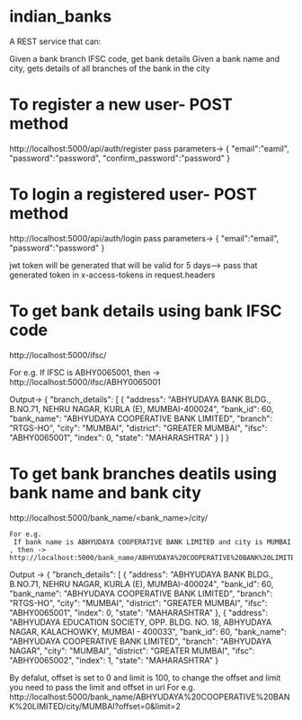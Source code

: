 # indian_banks
A REST service that can:

Given a bank branch IFSC code, get bank details
Given a bank name and city, gets details of all branches of the bank in the city

# To register a new user- POST method
http://localhost:5000/api/auth/register
pass parameters->  {
                      "email":"eamil",
                      "password":"password",
                      "confirm_password":"password"
                   }

# To login a registered user- POST method
http://localhost:5000/api/auth/login
pass parameters-> {
                    "email":"email",
                     "password":"password"
                  }
                  
jwt token will be generated that will be valid for 5 days--> pass that generated token in x-access-tokens in request.headers

# To get bank details using bank IFSC code 
http://localhost:5000/ifsc/<ifsc>

  For e.g.
  If IFSC is ABHY0065001, then -> http://localhost:5000/ifsc/ABHY0065001
  
  Output->
  {
    "branch_details": [
        {
            "address": "ABHYUDAYA BANK BLDG., B.NO.71, NEHRU NAGAR, KURLA (E), MUMBAI-400024",
            "bank_id": 60,
            "bank_name": "ABHYUDAYA COOPERATIVE BANK LIMITED",
            "branch": "RTGS-HO",
            "city": "MUMBAI",
            "district": "GREATER MUMBAI",
            "ifsc": "ABHY0065001",
            "index": 0,
            "state": "MAHARASHTRA"
        }
    ]
}
  
# To get bank branches deatils using bank name and bank city
  http://localhost:5000/bank_name/<bank_name>/city/<city>
  
    For e.g.
     If bank name is ABHYUDAYA COOPERATIVE BANK LIMITED and city is MUMBAI , then -> http://localhost:5000/bank_name/ABHYUDAYA%20COOPERATIVE%20BANK%20LIMITED/city/MUMBAI
  
  Output ->
  {
    "branch_details": [
        {
            "address": "ABHYUDAYA BANK BLDG., B.NO.71, NEHRU NAGAR, KURLA (E), MUMBAI-400024",
            "bank_id": 60,
            "bank_name": "ABHYUDAYA COOPERATIVE BANK LIMITED",
            "branch": "RTGS-HO",
            "city": "MUMBAI",
            "district": "GREATER MUMBAI",
            "ifsc": "ABHY0065001",
            "index": 0,
            "state": "MAHARASHTRA"
        },
        {
            "address": "ABHYUDAYA EDUCATION SOCIETY, OPP. BLDG. NO. 18, ABHYUDAYA NAGAR, KALACHOWKY, MUMBAI - 400033",
            "bank_id": 60,
            "bank_name": "ABHYUDAYA COOPERATIVE BANK LIMITED",
            "branch": "ABHYUDAYA NAGAR",
            "city": "MUMBAI",
            "district": "GREATER MUMBAI",
            "ifsc": "ABHY0065002",
            "index": 1,
            "state": "MAHARASHTRA"
        }
  
By defalut, offset is set to 0 and limit is 100, to change the offset and limit you need to pass the limit and offset in url
For e.g.
http://localhost:5000/bank_name/ABHYUDAYA%20COOPERATIVE%20BANK%20LIMITED/city/MUMBAI?offset=0&limit=2